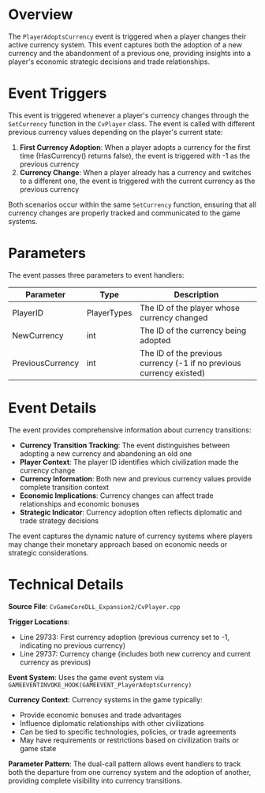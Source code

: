 # Overview

The `PlayerAdoptsCurrency` event is triggered when a player changes their active currency system. This event captures both the adoption of a new currency and the abandonment of a previous one, providing insights into a player's economic strategic decisions and trade relationships.

# Event Triggers

This event is triggered whenever a player's currency changes through the `SetCurrency` function in the `CvPlayer` class. The event is called with different previous currency values depending on the player's current state:

1. **First Currency Adoption**: When a player adopts a currency for the first time (HasCurrency() returns false), the event is triggered with -1 as the previous currency
2. **Currency Change**: When a player already has a currency and switches to a different one, the event is triggered with the current currency as the previous currency

Both scenarios occur within the same `SetCurrency` function, ensuring that all currency changes are properly tracked and communicated to the game systems.

# Parameters

The event passes three parameters to event handlers:

| Parameter | Type | Description |
|-----------|------|-------------|
| PlayerID | PlayerTypes | The ID of the player whose currency changed |
| NewCurrency | int | The ID of the currency being adopted |
| PreviousCurrency | int | The ID of the previous currency (-1 if no previous currency existed) |

# Event Details

The event provides comprehensive information about currency transitions:

- **Currency Transition Tracking**: The event distinguishes between adopting a new currency and abandoning an old one
- **Player Context**: The player ID identifies which civilization made the currency change
- **Currency Information**: Both new and previous currency values provide complete transition context
- **Economic Implications**: Currency changes can affect trade relationships and economic bonuses
- **Strategic Indicator**: Currency adoption often reflects diplomatic and trade strategy decisions

The event captures the dynamic nature of currency systems where players may change their monetary approach based on economic needs or strategic considerations.

# Technical Details

**Source File**: `CvGameCoreDLL_Expansion2/CvPlayer.cpp`

**Trigger Locations**:
- Line 29733: First currency adoption (previous currency set to -1, indicating no previous currency)
- Line 29737: Currency change (includes both new currency and current currency as previous)

**Event System**: Uses the game event system via `GAMEEVENTINVOKE_HOOK(GAMEEVENT_PlayerAdoptsCurrency)`

**Currency Context**: Currency systems in the game typically:
- Provide economic bonuses and trade advantages
- Influence diplomatic relationships with other civilizations
- Can be tied to specific technologies, policies, or trade agreements
- May have requirements or restrictions based on civilization traits or game state

**Parameter Pattern**: The dual-call pattern allows event handlers to track both the departure from one currency system and the adoption of another, providing complete visibility into currency transitions.